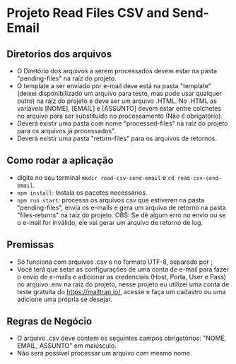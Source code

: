 # Projeto Read Files CSV and Send-Email

## Diretorios dos arquivos
-  O Diretório dos arquivos a serem processados devem estar na pasta "pending-files" na raíz do projeto.
- O template a ser enviado por e-mail deve está na pasta "template" (deixei disponibilizado um arquivo para teste, mas pode usar qualquer outro) na raíz do projeto e deve ser um arquivo .HTML. No .HTML as variáveis [NOME], [EMAIL] e [ASSUNTO] devem estar entre colchetes no arquivo para ser substituído no processamento (Não é obrigatório).
- Deverá existir uma pasta com nome "processed-files" na raíz do projeto para os arquivos já processados".
- Deverá existir uma pasta "return-files" para os arquivos de retornos.

## Como rodar a aplicação

- digite no seu terminal `mkdir read-csv-send-email` e `cd read-csv-send-email`.
- `npm install`: Instala os pacotes necessários.
- `npm run start`: processa os arquivos csv que estiveren na pasta "pending-files", envia os e-mails e gera um arquivo de retorno na pasta "files-returns" na raíz do projeto.
OBS: Se dê algum erro no envio ou se o e-mail for inválido, ele vai gerar um arquivo de retorno de log.

## Premissas

- Só funciona com arquivos .csv e no formato UTF-8, separado por ;
- Você terá que setar as configurações de uma conta de e-mail para fazer o envio de e-mails e adicionar as credenciais (Host, Porta, User e Pass) no arquivo .env na raiz do projeto, nesse projeto eu utilizei uma conta de teste gratuita do https://mailtrap.io/, acesse e faça um cadastro ou uma adicione uma própria se desejar.


## Regras de Negócio

- O arquivo .csv deve contem os seguintes campos obrigatórios: "NOME, EMAIL, ASSUNTO" em maiúsculo.
- Não será possível processar um arquivo com mesmo nome.